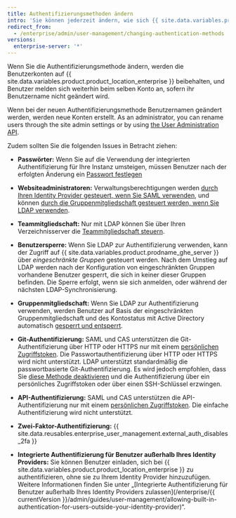 ```yaml
---
title: Authentifizierungsmethoden ändern
intro: 'Sie können jederzeit ändern, wie sich {{ site.data.variables.product.prodname_ghe_server }} mit Ihren vorhandenen Konten authentifiziert.'
redirect_from:
  - /enterprise/admin/user-management/changing-authentication-methods
versions:
  enterprise-server: '*'
---
```


Wenn Sie die Authentifizierungsmethode ändern, werden die Benutzerkonten auf {{ site.data.variables.product.product_location_enterprise }} beibehalten, und Benutzer melden sich weiterhin beim selben Konto an, sofern ihr Benutzername nicht geändert wird.

Wenn bei der neuen Authentifizierungsmethode Benutzernamen geändert werden, werden neue Konten erstellt. As an administrator, you can rename users through the site admin settings or by using [the User Administration API](/enterprise/{{currentVersion}}/v3/enterprise-admin/users/#rename-an-existing-user).

Zudem sollten Sie die folgenden Issues in Betracht ziehen:

* **Passwörter:** Wenn Sie auf die Verwendung der integrierten Authentifizierung für Ihre Instanz umsteigen, müssen Benutzer nach der erfolgten Änderung ein [Passwort festlegen](/enterprise/user/articles/how-can-i-reset-my-password/)

* **Websiteadministratoren:** Verwaltungsberechtigungen werden [durch Ihren Identity Provider gesteuert, wenn Sie SAML verwenden](/enterprise/admin/guides/user-management/using-saml/#saml-attributes), und können [durch die Gruppenmitgliedschaft gesteuert werden, wenn Sie LDAP verwenden](/enterprise/admin/guides/user-management/using-ldap/#configuring-ldap-with-your-github-enterprise-server-instance).

* **Teammitgliedschaft:** Nur mit LDAP können Sie über Ihren Verzeichnisserver die [Teammitgliedschaft steuern](/enterprise/admin/guides/user-management/using-ldap/#configuring-ldap-with-your-github-enterprise-server-instance).

* **Benutzersperre:** Wenn Sie LDAP zur Authentifizierung verwenden, kann der Zugriff auf {{ site.data.variables.product.prodname_ghe_server }} über _eingeschränkte Gruppen_ gesteuert werden. Nach dem Umstieg auf LDAP werden nach der Konfiguration von eingeschränkten Gruppen vorhandene Benutzer gesperrt, die sich in keiner dieser Gruppen befinden. Die Sperre erfolgt, wenn sie sich anmelden, oder während der nächsten LDAP-Synchronisierung.

* **Gruppenmitgliedschaft:** Wenn Sie LDAP zur Authentifizierung verwenden, werden Benutzer auf Basis der eingeschränkten Gruppenmitgliedschaft und des Kontostatus mit Active Directory automatisch [gesperrt und entsperrt](/enterprise/admin/guides/user-management/suspending-and-unsuspending-users).

* **Git-Authentifizierung:** SAML und CAS unterstützen die Git-Authentifizierung über HTTP oder HTTPS nur mit einem [persönlichen Zugriffstoken](/articles/creating-an-access-token-for-command-line-use). Die Passwortauthentifizierung über HTTP oder HTTPS wird nicht unterstützt. LDAP unterstützt standardmäßig die passwortbasierte Git-Authentifizierung. Es wird jedoch empfohlen, dass Sie [diese Methode deaktivieren](/enterprise/admin/guides/user-management/using-ldap/#disabling-password-authentication-for-git-operations) und die Authentifizierung über ein persönliches Zugriffstoken oder über einen SSH-Schlüssel erzwingen.

* **API-Authentifizierung:** SAML und CAS unterstützen die API-Authentifizierung nur mit einem [persönlichen Zugriffstoken](/articles/creating-an-access-token-for-command-line-use). Die einfache Authentifizierung wird nicht unterstützt.

* **Zwei-Faktor-Authentifizierung:** {{ site.data.reusables.enterprise_user_management.external_auth_disables_2fa }}

* **Integrierte Authentifizierung für Benutzer außerhalb Ihres Identity Providers:** Sie können Benutzer einladen, sich bei {{ site.data.variables.product.product_location_enterprise }} zu authentifizieren, ohne sie zu Ihrem Identity Provider hinzuzufügen. Weitere Informationen finden Sie unter „[Integrierte Authentifizierung für Benutzer außerhalb Ihres Identity Providers zulassen](/enterprise/{{ currentVersion }}/admin/guides/user-management/allowing-built-in-authentication-for-users-outside-your-identity-provider)“.
